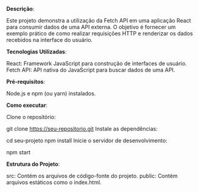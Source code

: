 **Descrição**:

Este projeto demonstra a utilização da Fetch API em uma aplicação React para consumir dados de uma API externa. O objetivo é fornecer um exemplo prático de como realizar requisições HTTP e renderizar os dados recebidos na interface do usuário.

**Tecnologias Utilizadas**:

React: Framework JavaScript para construção de interfaces de usuário.
Fetch API: API nativa do JavaScript para buscar dados de uma API.

**Pré-requisitos**:

Node.js e npm (ou yarn) instalados.

**Como executar**:

Clone o repositório:

git clone https://seu-repositorio.git
Instale as dependências:

cd seu-projeto
npm install
Inicie o servidor de desenvolvimento:

npm start

**Estrutura do Projeto**:

src: Contém os arquivos de código-fonte do projeto.
public: Contém arquivos estáticos como o index.html.
